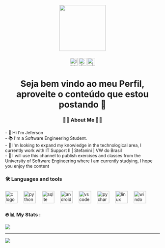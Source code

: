 <div align="center">
  <img height="150" src="https://i.pinimg.com/originals/21/11/61/21116158daaeb1459b4ec0758505e1ad.gif"  />
</div>

###

<div align="center">
  <img src="https://img.shields.io/static/v1?message=LinkedIn&logo=linkedin&label=&color=0077B5&logoColor=white&labelColor=&style=for-the-badge" height="25" alt="linkedin logo"  />
  <img src="https://img.shields.io/static/v1?message=Discord&logo=discord&label=&color=7289DA&logoColor=white&labelColor=&style=for-the-badge" height="25" alt="discord logo"  />
  <img src="https://img.shields.io/static/v1?message=Whatsapp&logo=whatsapp&label=&color=25D366&logoColor=white&labelColor=&style=for-the-badge" height="25" alt="whatsapp logo"  />
</div>

###

<h1 align="center">Seja bem vindo ao meu Perfil, aproveite o conteúdo que estou postando  👋</h1>

###

<h3 align="center">👩‍💻  About Me  👩‍💻</h3>

###

<p align="left">- 👋 Hi I'm Jeferson <br>- 📚 I'm a  Software Engineering Student.<br>- 👯 I'm looking to expand my knowledge in the technological area, I currently work with IT Support II | Stefanini | VW do Brasil<br>- 🔭 I will use this channel to publish exercises and classes from the University of Software Engineering where I am currently studying, I hope you enjoy the content</p>

###

<h3 align="left">🛠 Languages and tools</h3>

###

<div align="left">
  <img src="https://cdn.jsdelivr.net/gh/devicons/devicon/icons/c/c-original.svg" height="40" alt="c logo"  />
  <img width="12" />
  <img src="https://cdn.jsdelivr.net/gh/devicons/devicon/icons/python/python-original.svg" height="40" alt="python logo"  />
  <img width="12" />
  <img src="https://cdn.jsdelivr.net/gh/devicons/devicon/icons/sqlite/sqlite-original.svg" height="40" alt="sqlite logo"  />
  <img width="12" />
  <img src="https://cdn.jsdelivr.net/gh/devicons/devicon/icons/androidstudio/androidstudio-original.svg" height="40" alt="androidstudio logo"  />
  <img width="12" />
  <img src="https://cdn.jsdelivr.net/gh/devicons/devicon/icons/vscode/vscode-original.svg" height="40" alt="vscode logo"  />
  <img width="12" />
  <img src="https://cdn.jsdelivr.net/gh/devicons/devicon/icons/pycharm/pycharm-original.svg" height="40" alt="pycharm logo"  />
  <img width="12" />
  <img src="https://cdn.jsdelivr.net/gh/devicons/devicon/icons/linux/linux-original.svg" height="40" alt="linux logo"  />
  <img width="12" />
  <img src="https://cdn.jsdelivr.net/gh/devicons/devicon/icons/windows8/windows8-original.svg" height="40" alt="windows8 logo"  />
  <img width="12" />
  </div>


<h3 align="left">🔥 📊 My Stats :</h3>

![](https://github-readme-streak-stats.herokuapp.com/?user=jefersonrodolpho&theme=algolia&hide_border=false)<br/>

---
[![](https://visitcount.itsvg.in/api?id=jefersonrodolpho&icon=0&color=1)](https://visitcount.itsvg.in)

